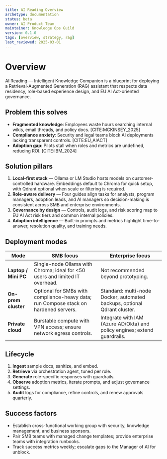```yaml
---
title: AI Reading Overview
archetype: documentation
status: beta
owner: AI Product Team
maintainer: Knowledge Ops Guild
version: 0.1.0
tags: [overview, strategy, rag]
last_reviewed: 2025-03-01
---
```


# Overview

AI Reading — Intelligent Knowledge Companion is a blueprint for deploying a Retrieval-Augmented Generation (RAG) assistant that respects data residency, role-based experience design, and EU AI Act-oriented governance.

## Problem this solves
- **Fragmented knowledge**: Employees waste hours searching internal wikis, email threads, and policy docs. [CITE:MCKINSEY_2025]
- **Compliance anxiety**: Security and legal teams block AI deployments lacking transparent controls. [CITE:EU_AIACT]
- **Adoption gap**: Pilots stall when roles and metrics are undefined, reducing ROI. [CITE:IBM_2024]

## Solution pillars
1. **Local-first stack** — Ollama or LM Studio hosts models on customer-controlled hardware. Embeddings default to Chroma for quick setup, with Qdrant optional when scale or filtering is required.
2. **Role-aware delivery** — Four guides align tasks for analysts, program managers, adoption leads, and AI managers so decision-making is consistent across SMB and enterprise environments.
3. **Governance by design** — Controls, audit logs, and risk scoring map to EU AI Act risk tiers and common internal policies.
4. **Adoption intelligence** — Built-in prompts and metrics highlight time-to-answer, resolution quality, and training needs.

## Deployment modes
| Mode | SMB focus | Enterprise focus |
| --- | --- | --- |
| **Laptop / Mini PC** | Single-node Ollama with Chroma; ideal for <50 users and limited IT overhead. | Not recommended beyond prototyping. |
| **On-prem cluster** | Optional for SMBs with compliance-heavy data; run Compose stack on hardened servers. | Standard: multi-node Docker, automated backups, optional Qdrant cluster. |
| **Private cloud** | Burstable compute with VPN access; ensure network egress controls. | Integrate with IAM (Azure AD/Okta) and policy engines; extend guardrails. |

## Lifecycle
1. **Ingest** sample docs, sanitize, and embed.
2. **Retrieve** via orchestration agent, tuned per role.
3. **Generate** role-specific responses with guardrails.
4. **Observe** adoption metrics, iterate prompts, and adjust governance settings.
5. **Audit** logs for compliance, refine controls, and renew approvals quarterly.

## Success factors
- Establish cross-functional working group with security, knowledge management, and business sponsors.
- Pair SMB teams with managed change templates; provide enterprise teams with integration runbooks.
- Track success metrics weekly; escalate gaps to the Manager of AI for unblock.
